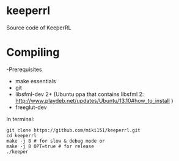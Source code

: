 keeperrl
========

Source code of KeeperRL

Compiling
=========

-Prerequisites

  * make essentials
  * git
  * libsfml-dev 2+ (Ubuntu ppa that contains libsfml 2: http://www.playdeb.net/updates/Ubuntu/13.10#how_to_install )
  * freeglut-dev


In terminal:  
  ```
  git clone https://github.com/miki151/keeperrl.git
  cd keeperrl
  make -j 8 # for slow & debug mode or
  make -j 8 OPT=true # for release
  ./keeper
  ```
